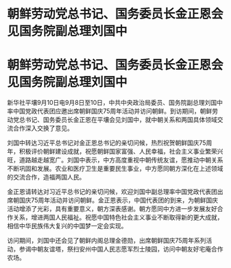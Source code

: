 # 朝鲜劳动党总书记、国务委员长金正恩会见国务院副总理刘国中

# 朝鲜劳动党总书记、国务委员长金正恩会见国务院副总理刘国中

新华社平壤9月10日电9月8日至10日，中共中央政治局委员、国务院副总理刘国中率中国党政代表团应邀出席朝鲜国庆75周年活动并访问朝鲜。到访期间，朝鲜劳动党总书记、国务委员长金正恩在平壤会见刘国中，就中朝关系和两国具体领域交流合作深入交换了意见。

刘国中转达习近平总书记对金正恩总书记的亲切问候，热烈祝贺朝鲜国庆75周年，积极评价朝鲜建设成就，祝愿朝鲜国家富强、人民幸福，社会主义事业繁荣兴旺，道路越走越宽广。刘国中表示，中方高度重视中朝传统友谊，愿推动中朝关系不断巩固和发展。农业和医疗卫生是重要民生事业，中方愿同朝方深化在上述领域的交流合作，造福两国人民。

金正恩请转达对习近平总书记的亲切问候，欢迎刘国中副总理率中国党政代表团出席朝国庆75周年活动并访问朝鲜。金正恩表示，中国代表团的到来，为朝鲜国庆活动增添了光彩，具有重要意义，朝方深表感谢。朝方愿同中方进一步发展友好合作关系，增进两国人民福祉。祝愿中国特色社会主义事业不断取得新的更大成就，相信中华民族伟大复兴的中国梦一定会实现。

访问期间，刘国中还会见了朝鲜内阁总理金德勋，出席朝鲜国庆75周年系列活动，参谒中朝友谊塔，祭扫安州中国人民志愿军烈士陵园，访问中朝友好宅庵合作农场。

